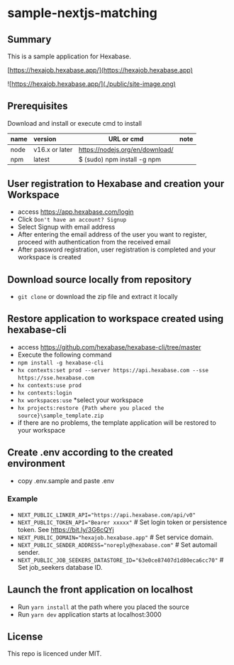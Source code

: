 # sample-nextjs-matching

## Summary
This is a sample application for Hexabase.

[https://hexajob.hexabase.app/](https://hexajob.hexabase.app)

![https://hexajob.hexabase.app/](./public/site-image.png) 

## Prerequisites 
Download and install or execute cmd to install

|name            |version     |URL or cmd | note
|:-----------|:---------------|-------------------------------------|--
|node        |v16.x or later  |https://nodejs.org/en/download/| 
|npm         |latest          |$ (sudo) npm install -g npm |

## User registration to Hexabase and creation your Workspace
- access https://app.hexabase.com/login
- Click `Don't have an account? Signup`
- Select Signup with email address
- After entering the email address of the user you want to register, proceed with authentication from the received email
- After password registration, user registration is completed and your workspace is created

## Download source locally from repository
- `git clone` or download the zip file and extract it locally

## Restore application to workspace created using hexabase-cli
- access https://github.com/hexabase/hexabase-cli/tree/master
- Execute the following command
- `npm install -g hexabase-cli`
- `hx contexts:set prod --server https://api.hexabase.com --sse https://sse.hexabase.com `
- `hx contexts:use prod`
- `hx contexts:login`
- `hx workspaces:use` *select your workspace
- `hx projects:restore {Path where you placed the source}\sample_template.zip`
- if there are no problems, the template application will be restored to your workspace

## Create .env according to the created environment
- copy .env.sample and paste .env
### Example
- `NEXT_PUBLIC_LINKER_API="https://api.hexabase.com/api/v0"`
- `NEXT_PUBLIC_TOKEN_API="Bearer xxxxx"` # Set login token or persistence token. See https://bit.ly/3G6cQYj
- `NEXT_PUBLIC_DOMAIN="hexajob.hexabase.app"` # Set service domain.
- `NEXT_PUBLIC_SENDER_ADDRESS="noreply@hexabase.com"` # Set automail sender.
- `NEXT_PUBLIC_JOB_SEEKERS_DATASTORE_ID="63e0ce87407d1d80eca6cc70"` # Set job_seekers database ID.

## Launch the front application on localhost
- Run `yarn install` at the path where you placed the source
- Run `yarn dev` application starts at localhost:3000
## License
This repo is licenced under MIT.